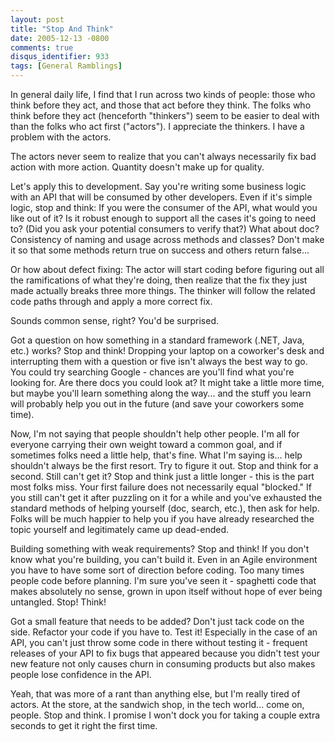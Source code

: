 ```yaml
---
layout: post
title: "Stop And Think"
date: 2005-12-13 -0800
comments: true
disqus_identifier: 933
tags: [General Ramblings]
---
```

In general daily life, I find that I run across two kinds of people:
those who think before they act, and those that act before they think.
The folks who think before they act (henceforth "thinkers") seem to be
easier to deal with than the folks who act first ("actors"). I
appreciate the thinkers. I have a problem with the actors.
 
 The actors never seem to realize that you can't always necessarily fix
bad action with more action. Quantity doesn't make up for quality.
 
 Let's apply this to development. Say you're writing some business logic
with an API that will be consumed by other developers. Even if it's
simple logic, stop and think: If you were the consumer of the API, what
would you like out of it? Is it robust enough to support all the cases
it's going to need to? (Did you ask your potential consumers to verify
that?) What about doc? Consistency of naming and usage across methods
and classes? Don't make it so that some methods return true on success
and others return false...
 
 Or how about defect fixing: The actor will start coding before figuring
out all the ramifications of what they're doing, then realize that the
fix they just made actually breaks three more things. The thinker will
follow the related code paths through and apply a more correct fix.
 
 Sounds common sense, right? You'd be surprised.
 
 Got a question on how something in a standard framework (.NET, Java,
etc.) works? Stop and think! Dropping your laptop on a coworker's desk
and interrupting them with a question or five isn't always the best way
to go. You could try searching Google - chances are you'll find what
you're looking for. Are there docs you could look at? It might take a
little more time, but maybe you'll learn something along the way... and
the stuff you learn will probably help you out in the future (and save
your coworkers some time).
 
 Now, I'm not saying that people shouldn't help other people. I'm all
for everyone carrying their own weight toward a common goal, and if
sometimes folks need a little help, that's fine. What I'm saying is...
help shouldn't always be the first resort. Try to figure it out. Stop
and think for a second. Still can't get it? Stop and think just a little
longer - this is the part most folks miss. Your first failure does not
necessarily equal "blocked." If you still can't get it after puzzling on
it for a while and you've exhausted the standard methods of helping
yourself (doc, search, etc.), then ask for help. Folks will be much
happier to help you if you have already researched the topic yourself
and legitimately came up dead-ended.
 
 Building something with weak requirements? Stop and think! If you don't
know what you're building, you can't build it. Even in an Agile
environment you have to have some sort of direction before coding. Too
many times people code before planning. I'm sure you've seen it -
spaghetti code that makes absolutely no sense, grown in upon itself
without hope of ever being untangled. Stop! Think!
 
 Got a small feature that needs to be added? Don't just tack code on the
side. Refactor your code if you have to. Test it! Especially in the case
of an API, you can't just throw some code in there without testing it -
frequent releases of your API to fix bugs that appeared because you
didn't test your new feature not only causes churn in consuming products
but also makes people lose confidence in the API.
 
 Yeah, that was more of a rant than anything else, but I'm really tired
of actors. At the store, at the sandwich shop, in the tech world... come
on, people. Stop and think. I promise I won't dock you for taking a
couple extra seconds to get it right the first time.
